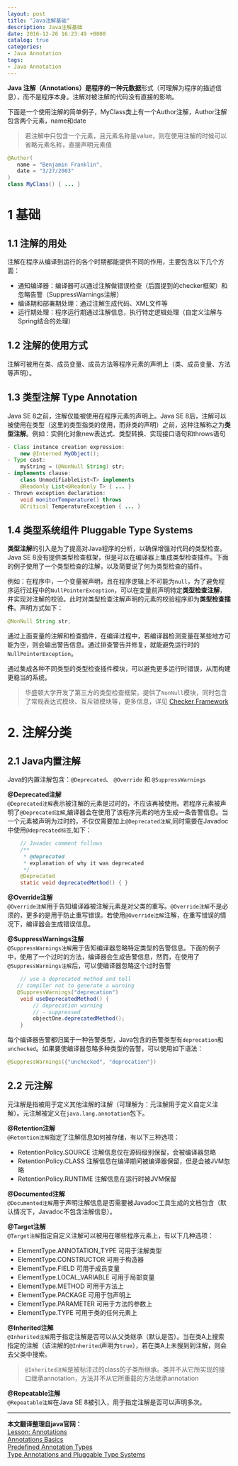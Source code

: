 ```yaml
---
layout: post
title: "Java注解基础"
description: Java注解基础
date: 2016-12-26 16:23:49 +0800
catalog: true
categories:
- Java Annotation
tags:
- Java Annotation
---
```


**Java 注解（Annotations）**是程序的一种**元数据**形式（可理解为程序的描述信息），而不是程序本身。注解对被注解的代码没有直接的影响。  

下面是一个使用注解的简单例子，MyClass类上有一个Author注解，Author注解包含两个元素，name和date  

> 若注解中只包含一个元素，且元素名称是value，则在使用注解的时候可以省略元素名称，直接声明元素值  

```java
@Author(
   name = "Benjamin Franklin",
   date = "3/27/2003"
)
class MyClass() { ... }
```

# 1 基础  

## 1.1 注解的用处  
注解在程序从编译到运行的各个时期都能提供不同的作用，主要包含以下几个方面：  

- 通知编译器：编译器可以通过注解做错误检查（后面提到的checker框架）和忽略告警（SuppressWarnings注解）  
- 编译期和部署期处理：通过注解生成代码、XML文件等  
- 运行期处理：程序运行期通过注解信息，执行特定逻辑处理（自定义注解与Spring结合的处理）  

## 1.2 注解的使用方式  
注解可被用在类、成员变量、成员方法等程序元素的声明上（类、成员变量、方法等声明）。  

## 1.3 类型注解 Type Annotation  

Java SE 8之前，注解仅能被使用在程序元素的声明上。Java SE 8后，注解可以被使用在类型（这里的类型指类的使用，而非类的声明）之前，这种注解称之为**类型注解**。例如：实例化对象new表达式、类型转换、实现接口语句和throws语句  

```java
- Class instance creation expression:
    new @Interned MyObject();
- Type cast:
    myString = (@NonNull String) str;
- implements clause:
    class UnmodifiableList<T> implements
    @Readonly List<@Readonly T> { ... }
- Thrown exception declaration:
    void monitorTemperature() throws
    @Critical TemperatureException { ... }
```

## 1.4 类型系统组件  Pluggable Type Systems

**类型注解**的引入是为了提高对Java程序的分析，以确保增强对代码的类型检查。Java SE 8没有提供类型检查框架，但是可以在编译器上集成类型检查插件。下面的例子使用了一个类型检查的注解，以及简要说了何为类型检查的插件。  

例如：在程序中，一个变量被声明，且在程序逻辑上不可能为`null`，为了避免程序运行过程中的`NullPointerException`，可以在变量前声明特定**类型检查注解**，并实现对注解的校验。此时对类型检查注解声明的元素的校验程序即为**类型检查插件**。声明方式如下：  
```java
@NonNull String str;
```
通过上面变量的注解和检查插件，在编译过程中，若编译器检测变量在某些地方可能为空，则会输出警告信息。通过排查警告并修复，就能避免运行时的`NullPointerException`。

通过集成各种不同类型的类型检查插件模块，可以避免更多运行时错误，从而构建更稳当的系统。  

> 华盛顿大学开发了第三方的类型检查框架，提供了`NonNull`模块，同时包含了常规表达式模块、互斥锁模块等，更多信息，详见 [Checker Framework](http://types.cs.washington.edu/checker-framework/)

# 2. 注解分类  

## 2.1 Java内置注解  

Java的内置注解包含：`@Deprecated`、 `@Override` 和 `@SuppressWarnings`  

**@Deprecated注解**  
`@Deprecated注解`表示被注解的元素是过时的，不应该再被使用。若程序元素被声明了`@Deprecated注解`,编译器会在使用了该程序元素的地方生成一条告警信息。当一个元素被声明为过时的，不仅仅需要加上`@Deprecated注解`,同时需要在Javadoc中使用`@deprecated标签`,如下：  
```java
	// Javadoc comment follows
    /**
     * @deprecated
     * explanation of why it was deprecated
     */
    @Deprecated
    static void deprecatedMethod() { }
```

**@Override注解**  
`@Override注解`用于告知编译器被注解元素是对父类的重写。`@Override注解`不是必须的，更多的是用于防止重写错误。若使用`@Override注解`注解，在重写错误的情况下，编译器会生成错误信息。  

**@SuppressWarnings注解**  
`@SuppressWarnings注解`用于告知编译器忽略特定类型的告警信息。下面的例子中，使用了一个过时的方法，编译器会生成告警信息，然而，在使用了`@SuppressWarnings注解`后，可以使编译器忽略这个过时告警  
```java
	// use a deprecated method and tell 
   // compiler not to generate a warning
   @SuppressWarnings("deprecation")
    void useDeprecatedMethod() {
        // deprecation warning
        // - suppressed
        objectOne.deprecatedMethod();
    }
```
每个编译器告警都归属于一种告警类型，Java包含的告警类型有`deprecation`和`unchecked`。如果要使编译器忽略多种类型的告警，可以使用如下语法：  
```java
@SuppressWarnings({"unchecked", "deprecation"})
```

## 2.2 元注解  

元注解是指被用于定义其他注解的注解（可理解为：元注解用于定义自定义注解）。元注解被定义在`java.lang.annotation`包下。  

**@Retention注解**  
`@Retention注解`指定了注解信息如何被存储，有以下三种选项：  

- RetentionPolicy.SOURCE 注解信息仅在源码级别保留，会被编译器忽略
- RetentionPolicy.CLASS 注解信息在编译期间被编译器保留，但是会被JVM忽略
- RetentionPolicy.RUNTIME 注解信息在运行时被JVM保留

**@Documented注解**  
`@Documented注解`用于声明注解信息是否需要被Javadoc工具生成的文档包含（默认情况下，Javadoc不包含注解信息）。  

**@Target注解**  
`@Target注解`指定自定义注解可以被用在哪些程序元素上，有以下几种选项：  

- ElementType.ANNOTATION_TYPE 可用于注解类型
- ElementType.CONSTRUCTOR 可用于构造器
- ElementType.FIELD 可用于成员变量
- ElementType.LOCAL_VARIABLE 可用于局部变量
- ElementType.METHOD 可用于方法上
- ElementType.PACKAGE 可用于包声明上
- ElementType.PARAMETER 可用于方法的参数上
- ElementType.TYPE 可用于类的任何元素上

**@Inherited注解**  
`@Inherited注解`用于指定注解是否可以从父类继承（默认是否）。当在类A上搜索指定的注解（该注解的`@Inherited`声明为`true`），若在类A上未搜到到注解，则会去父类中搜索。  

> `@Inherited注解`是被标注过的class的子类所继承。类并不从它所实现的接口继承annotation，方法并不从它所重载的方法继承annotation  

**@Repeatable注解**  
`@Repeatable注解`在Java SE 8被引入，用于指定注解是否可以声明多次。  


----  
**本文翻译整理自java官网：**  
[Lesson: Annotations](https://docs.oracle.com/javase/tutorial/java/annotations/index.html)  
[Annotations Basics](https://docs.oracle.com/javase/tutorial/java/annotations/basics.html)  
[Predefined Annotation Types](https://docs.oracle.com/javase/tutorial/java/annotations/predefined.html)  
[Type Annotations and Pluggable Type Systems](https://docs.oracle.com/javase/tutorial/java/annotations/type_annotations.html)  


